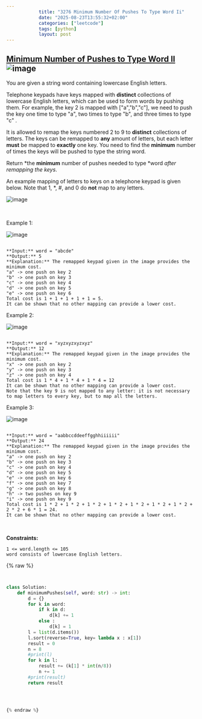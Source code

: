 ```yaml
---
            title: "3276 Minimum Number Of Pushes To Type Word Ii"
            date: "2025-08-23T13:55:32+02:00"
            categories: ["leetcode"]
            tags: [python]
            layout: post
---
```

            
## [Minimum Number of Pushes to Type Word II](https://leetcode.com/problems/minimum-number-of-pushes-to-type-word-ii) ![image](https://img.shields.io/badge/Difficulty-Medium-orange)

You are given a string word containing lowercase English letters.

Telephone keypads have keys mapped with **distinct** collections of lowercase English letters, which can be used to form words by pushing them. For example, the key 2 is mapped with ["a","b","c"], we need to push the key one time to type "a", two times to type "b", and three times to type "c" *.*

It is allowed to remap the keys numbered 2 to 9 to **distinct** collections of letters. The keys can be remapped to **any** amount of letters, but each letter **must** be mapped to **exactly** one key. You need to find the **minimum** number of times the keys will be pushed to type the string word.

Return *the **minimum** number of pushes needed to type *word *after remapping the keys*.

An example mapping of letters to keys on a telephone keypad is given below. Note that 1, *, #, and 0 do **not** map to any letters.

![image](https://assets.leetcode.com/uploads/2023/12/26/keypaddesc.png)

 

Example 1:

![image](https://assets.leetcode.com/uploads/2023/12/26/keypadv1e1.png)
```

**Input:** word = "abcde"
**Output:** 5
**Explanation:** The remapped keypad given in the image provides the minimum cost.
"a" -> one push on key 2
"b" -> one push on key 3
"c" -> one push on key 4
"d" -> one push on key 5
"e" -> one push on key 6
Total cost is 1 + 1 + 1 + 1 + 1 = 5.
It can be shown that no other mapping can provide a lower cost.

```

Example 2:

![image](https://assets.leetcode.com/uploads/2023/12/26/keypadv2e2.png)
```

**Input:** word = "xyzxyzxyzxyz"
**Output:** 12
**Explanation:** The remapped keypad given in the image provides the minimum cost.
"x" -> one push on key 2
"y" -> one push on key 3
"z" -> one push on key 4
Total cost is 1 * 4 + 1 * 4 + 1 * 4 = 12
It can be shown that no other mapping can provide a lower cost.
Note that the key 9 is not mapped to any letter: it is not necessary to map letters to every key, but to map all the letters.

```

Example 3:

![image](https://assets.leetcode.com/uploads/2023/12/27/keypadv2.png)
```

**Input:** word = "aabbccddeeffgghhiiiiii"
**Output:** 24
**Explanation:** The remapped keypad given in the image provides the minimum cost.
"a" -> one push on key 2
"b" -> one push on key 3
"c" -> one push on key 4
"d" -> one push on key 5
"e" -> one push on key 6
"f" -> one push on key 7
"g" -> one push on key 8
"h" -> two pushes on key 9
"i" -> one push on key 9
Total cost is 1 * 2 + 1 * 2 + 1 * 2 + 1 * 2 + 1 * 2 + 1 * 2 + 1 * 2 + 2 * 2 + 6 * 1 = 24.
It can be shown that no other mapping can provide a lower cost.

```

 

**Constraints:**

	1 <= word.length <= 105
	word consists of lowercase English letters.

{% raw %}


```python


class Solution:
    def minimumPushes(self, word: str) -> int:
        d = {}
        for k in word:
            if k in d:
                d[k] += 1
            else :
                d[k] = 1
        l = list(d.items())
        l.sort(reverse=True, key= lambda x : x[1])
        result = 0
        n = 8
        #print(l)
        for k in l:
            result += (k[1] * int(n/8))
            n += 1
        #print(result)
        return result
        
        


{% endraw %}
```
